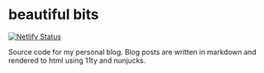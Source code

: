 # beautiful bits
[![Netlify Status](https://api.netlify.com/api/v1/badges/5cf63588-6ca1-4fe5-b180-523493aac1dd/deploy-status)](https://app.netlify.com/sites/fervent-sinoussi-a016d7/deploys)

Source code for my personal blog.
Blog posts are written in markdown and rendered to html using 11ty and nunjucks.
